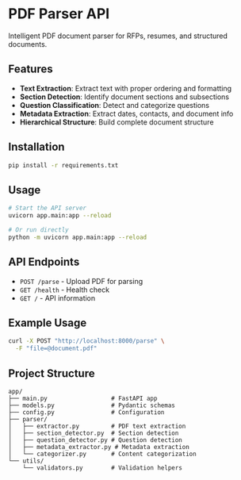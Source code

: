 # PDF Parser API

Intelligent PDF document parser for RFPs, resumes, and structured documents.

## Features

- **Text Extraction**: Extract text with proper ordering and formatting
- **Section Detection**: Identify document sections and subsections
- **Question Classification**: Detect and categorize questions
- **Metadata Extraction**: Extract dates, contacts, and document info
- **Hierarchical Structure**: Build complete document structure

## Installation

```bash
pip install -r requirements.txt
```

## Usage

```bash
# Start the API server
uvicorn app.main:app --reload

# Or run directly
python -m uvicorn app.main:app --reload
```

## API Endpoints

- `POST /parse` - Upload PDF for parsing
- `GET /health` - Health check
- `GET /` - API information

## Example Usage

```bash
curl -X POST "http://localhost:8000/parse" \
  -F "file=@document.pdf"
```

## Project Structure

```
app/
├── main.py                  # FastAPI app
├── models.py                # Pydantic schemas
├── config.py                # Configuration
├── parser/
│   ├── extractor.py         # PDF text extraction
│   ├── section_detector.py  # Section detection
│   ├── question_detector.py # Question detection
│   ├── metadata_extractor.py # Metadata extraction
│   └── categorizer.py       # Content categorization
└── utils/
    └── validators.py        # Validation helpers
```